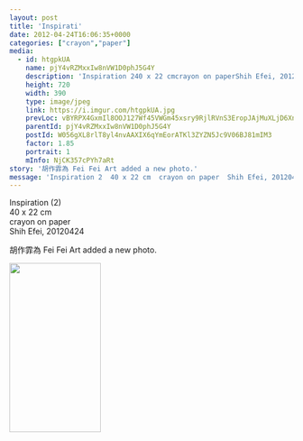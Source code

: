 ```yaml
---
layout: post
title: 'Inspirati' 
date: 2012-04-24T16:06:35+0000 
categories: ["crayon","paper"] 
media:
  - id: htgpkUA
    name: pjY4vRZMxxIw8nVW1D0phJ5G4Y
    description: 'Inspiration 240 x 22 cmcrayon on paperShih Efei, 20120424'   
    height: 720
    width: 390
    type: image/jpeg
    link: https://i.imgur.com/htgpkUA.jpg
    prevLoc: vBYRPX4GxmIl8OOJ127Wf45VWGm45xsry9RjlRVnS3EropJAjMuXLjD6XnXvIzB4WXRMj1FXkDLYQ9GqfV1D4gmzqzsy1lmDB6xLuQnK77pnwpt0V222YJn0T0wy3QMN4VIAZrWv56D3cgM4z7RRXpsW5lvg788PhAXRYNA3XJs0E0BvYywBt10nVE3P5mHzxWJA5LzYipY4j9Ajnzh5GDDjpwkGFX1rNzLrgZTJ9OlowAWJ
    parentId: pjY4vRZMxxIw8nVW1D0phJ5G4Y
    postId: W056gXL8rlT8yl4nvAAXIX6qYmEorATKl3ZYZN5Jc9V06BJ81mIM3
    factor: 1.85
    portrait: 1
    mInfo: NjCK357cPYh7aRt
story: '胡作霏為 Fei Fei Art added a new photo.'  
message: 'Inspiration 2  40 x 22 cm  crayon on paper  Shih Efei, 20120424'  
---
```


Inspiration (2)  
40 x 22 cm  
crayon on paper  
Shih Efei, 20120424
 
 
[//]: #story:
胡作霏為 Fei Fei Art added a new photo.


[//]: #media:  
<a href="https://i.imgur.com/htgpkUA.jpg"><img src="https://i.imgur.com/htgpkUA.jpg" height="300" width="162" /></a> 
 
